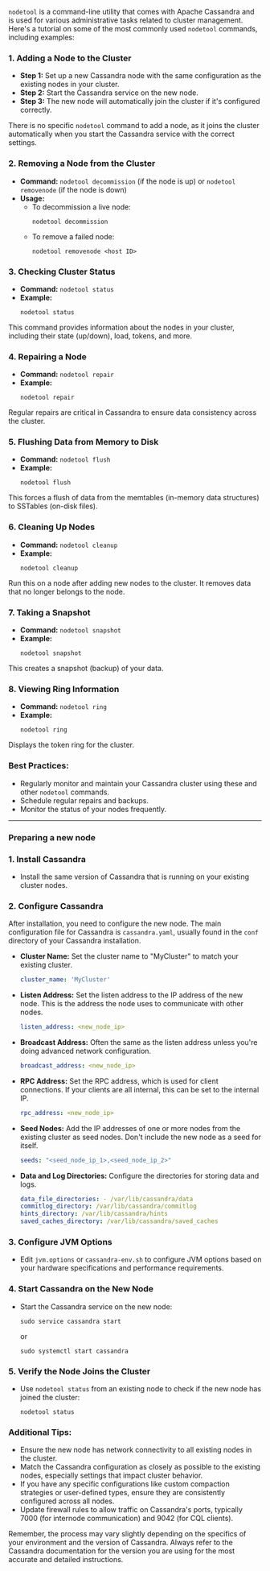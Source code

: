 `nodetool` is a command-line utility that comes with Apache Cassandra and is used for various administrative tasks related to cluster management. Here's a tutorial on some of the most commonly used `nodetool` commands, including examples:

### 1. **Adding a Node to the Cluster**

   - **Step 1:** Set up a new Cassandra node with the same configuration as the existing nodes in your cluster.
   - **Step 2:** Start the Cassandra service on the new node.
   - **Step 3:** The new node will automatically join the cluster if it's configured correctly.

   There is no specific `nodetool` command to add a node, as it joins the cluster automatically when you start the Cassandra service with the correct settings.

### 2. **Removing a Node from the Cluster**

   - **Command:** `nodetool decommission` (if the node is up) or `nodetool removenode` (if the node is down)
   - **Usage:**
     - To decommission a live node: 
       ```
       nodetool decommission
       ```
     - To remove a failed node:
       ```
       nodetool removenode <host ID>
       ```

### 3. **Checking Cluster Status**

   - **Command:** `nodetool status`
   - **Example:**
     ```
     nodetool status
     ```

   This command provides information about the nodes in your cluster, including their state (up/down), load, tokens, and more.

### 4. **Repairing a Node**

   - **Command:** `nodetool repair`
   - **Example:**
     ```
     nodetool repair
     ```

   Regular repairs are critical in Cassandra to ensure data consistency across the cluster.

### 5. **Flushing Data from Memory to Disk**

   - **Command:** `nodetool flush`
   - **Example:**
     ```
     nodetool flush
     ```

   This forces a flush of data from the memtables (in-memory data structures) to SSTables (on-disk files).

### 6. **Cleaning Up Nodes**

   - **Command:** `nodetool cleanup`
   - **Example:**
     ```
     nodetool cleanup
     ```

   Run this on a node after adding new nodes to the cluster. It removes data that no longer belongs to the node.

### 7. **Taking a Snapshot**

   - **Command:** `nodetool snapshot`
   - **Example:**
     ```
     nodetool snapshot
     ```

   This creates a snapshot (backup) of your data.

### 8. **Viewing Ring Information**

   - **Command:** `nodetool ring`
   - **Example:**
     ```
     nodetool ring
     ```

   Displays the token ring for the cluster.

### Best Practices:
- Regularly monitor and maintain your Cassandra cluster using these and other `nodetool` commands.
- Schedule regular repairs and backups.
- Monitor the status of your nodes frequently.

-------------------------

### Preparing a new node

### 1. **Install Cassandra**

   - Install the same version of Cassandra that is running on your existing cluster nodes.
  

### 2. **Configure Cassandra**

   After installation, you need to configure the new node. The main configuration file for Cassandra is `cassandra.yaml`, usually found in the `conf` directory of your Cassandra installation.

   - **Cluster Name:** Set the cluster name to "MyCluster" to match your existing cluster.
     ```yaml
     cluster_name: 'MyCluster'
     ```
   - **Listen Address:** Set the listen address to the IP address of the new node. This is the address the node uses to communicate with other nodes.
     ```yaml
     listen_address: <new_node_ip>
     ```
   - **Broadcast Address:** Often the same as the listen address unless you're doing advanced network configuration.
     ```yaml
     broadcast_address: <new_node_ip>
     ```
   - **RPC Address:** Set the RPC address, which is used for client connections. If your clients are all internal, this can be set to the internal IP.
     ```yaml
     rpc_address: <new_node_ip>
     ```
   - **Seed Nodes:** Add the IP addresses of one or more nodes from the existing cluster as seed nodes. Don't include the new node as a seed for itself.
     ```yaml
     seeds: "<seed_node_ip_1>,<seed_node_ip_2>"
     ```
   - **Data and Log Directories:** Configure the directories for storing data and logs.
     ```yaml
     data_file_directories: - /var/lib/cassandra/data
     commitlog_directory: /var/lib/cassandra/commitlog
     hints_directory: /var/lib/cassandra/hints
     saved_caches_directory: /var/lib/cassandra/saved_caches
     ```

### 3. **Configure JVM Options**

   - Edit `jvm.options` or `cassandra-env.sh` to configure JVM options based on your hardware specifications and performance requirements.

### 4. **Start Cassandra on the New Node**

   - Start the Cassandra service on the new node:
     ```
     sudo service cassandra start
     ```
     or
     ```
     sudo systemctl start cassandra
     ```

### 5. **Verify the Node Joins the Cluster**

   - Use `nodetool status` from an existing node to check if the new node has joined the cluster:
     ```
     nodetool status
     ```

### Additional Tips:

- Ensure the new node has network connectivity to all existing nodes in the cluster.
- Match the Cassandra configuration as closely as possible to the existing nodes, especially settings that impact cluster behavior.
- If you have any specific configurations like custom compaction strategies or user-defined types, ensure they are consistently configured across all nodes.
- Update firewall rules to allow traffic on Cassandra's ports, typically 7000 (for internode communication) and 9042 (for CQL clients).

Remember, the process may vary slightly depending on the specifics of your environment and the version of Cassandra. Always refer to the Cassandra documentation for the version you are using for the most accurate and detailed instructions.
